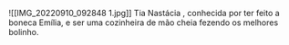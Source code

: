 ![[IMG_20220910_092848 1.jpg]]
Tia Nastácia , conhecida por ter feito a boneca Emília, e ser uma cozinheira de mão cheia fezendo os melhores bolinho.
